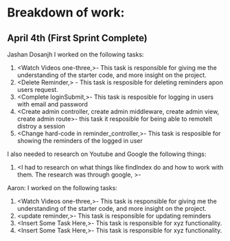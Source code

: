 # Breakdown of work:
## April 4th (First Sprint Complete)
Jashan Dosanjh
I worked on the following tasks:
1. <Watch Videos one-three,>- This task is responsible for giving me the understanding of the starter code, and more insight on the project.
2. <Delete Reminder,> - This task is resposible for deleting reminders apon users request.
3. <Complete loginSubmit,>- This task is resposible for logging in users with email and password
4. <Create admin controller, create admin middleware, create admin view, create admin route>- this task it resposible for being able to remotelt distroy a session
5. <Change hard-code in reminder_controller,>- This task is resposible for showing the reminders of the logged in user

I also needed to research on Youtube and Google the following things:
1. <I had to research on what things like findIndex do and how to work with them. The research was through google, >-

Aaron:
I worked on the following tasks:
1. <Watch Videos one-three,>- This task is responsible for giving me the understanding of the starter code, and more insight on the project.
2. <update reminder,>- This task is responsible for updating reminders
3. <Insert Some Task Here,>- This task is responsible for xyz functionality.
4. <Insert Some Task Here,>- This task is responsible for xyz functionality.


